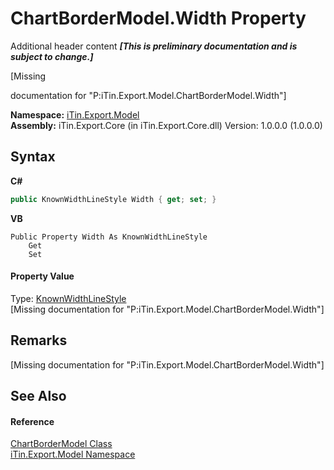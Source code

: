# ChartBorderModel.Width Property 
Additional header content _**\[This is preliminary documentation and is subject to change.\]**_

\[Missing <summary> documentation for "P:iTin.Export.Model.ChartBorderModel.Width"\]

**Namespace:**&nbsp;<a href="ef57ffcc-e95e-b212-5a46-9aa6f5a3511f">iTin.Export.Model</a><br />**Assembly:**&nbsp;iTin.Export.Core (in iTin.Export.Core.dll) Version: 1.0.0.0 (1.0.0.0)

## Syntax

**C#**<br />
``` C#
public KnownWidthLineStyle Width { get; set; }
```

**VB**<br />
``` VB
Public Property Width As KnownWidthLineStyle
	Get
	Set
```


#### Property Value
Type: <a href="f4d27839-b911-5230-8655-c55a1e18c600">KnownWidthLineStyle</a><br />\[Missing <value> documentation for "P:iTin.Export.Model.ChartBorderModel.Width"\]

## Remarks
\[Missing <remarks> documentation for "P:iTin.Export.Model.ChartBorderModel.Width"\]

## See Also


#### Reference
<a href="7fbcffe4-1777-14c9-77c4-ca1def41b61d">ChartBorderModel Class</a><br /><a href="ef57ffcc-e95e-b212-5a46-9aa6f5a3511f">iTin.Export.Model Namespace</a><br />